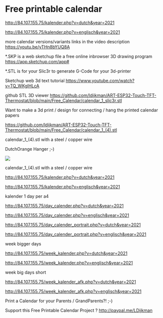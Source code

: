 # Free printable calendar

http://84.107.155.75/kalender.php?v=dutch&year=2021

http://84.107.155.75/kalender.php?v=englisch&year=2021

more calendar versions/variants links in the video description https://youtu.be/yTHn8bYUQ8A

*.SKP is a web sketchup file a free online inbrowser 3D drawing program https://app.sketchup.com/app#

*.STL is for your Slic3r to generate G-Code for your 3d-printer

Sketchup web 3d text tutorial https://www.youtube.com/watch?v=TQ_WKglHLcA

github STL 3D viewer 
https://github.com/ldijkman/ART-ESP32-Touch-TFT-Thermostat/blob/main/Free_Calendar/calendar_1_slic3r.stl



Want to make a 3d print / design for connecting / hang the printed calendar papers

 
 
 https://github.com/ldijkman/ART-ESP32-Touch-TFT-Thermostat/blob/main/Free_Calendar/calendar_1_(4).stl
 
 calendar_1_(4).stl with a steel / copper wire
 
 DutchOrange Hanger ;-)
 
 <img src="https://github.com/ldijkman/ART-ESP32-Touch-TFT-Thermostat/blob/main/Free_Calendar/Free_Printable_Calendar.jpg">

 calendar_1_(4).stl with a steel / copper wire




http://84.107.155.75/kalender.php?v=dutch&year=2021

http://84.107.155.75/kalender.php?v=englisch&year=2021



kalender 1 day per a4 

http://84.107.155.75/day_calender.php?v=dutch&year=2021

http://84.107.155.75/day_calender.php?v=englisch&year=2021

http://84.107.155.75/day_calender_portrait.php?v=dutch&year=2021

http://84.107.155.75/day_calender_portrait.php?v=englisch&year=2021




week bigger days

http://84.107.155.75/week_kalender.php?v=dutch&year=2021

http://84.107.155.75/week_kalender.php?v=englisch&year=2021

week big days short

http://84.107.155.75/week_kalender_afk.php?v=dutch&year=2021

http://84.107.155.75/week_kalender_afk.php?v=englisch&year=2021



Print a Calendar for your Parents / GrandParents?! ;-)

Support this Free Printable Calendar Project ? http://paypal.me/LDijkman
 
